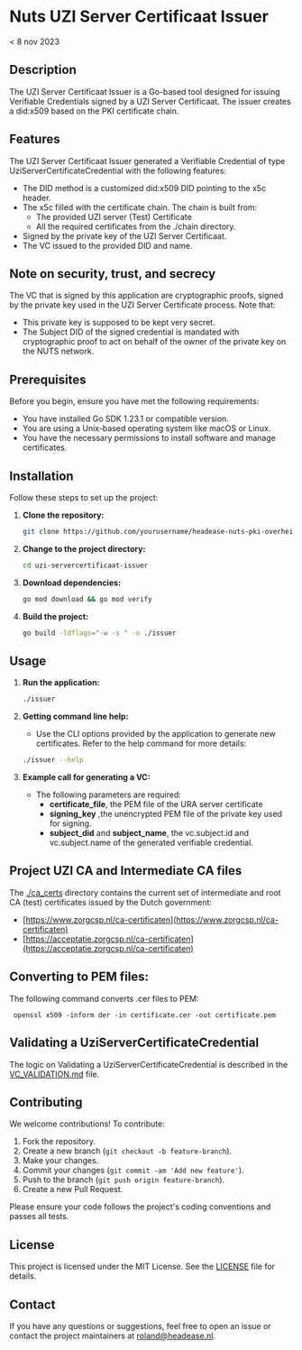 # Nuts UZI Server Certificaat Issuer 


< 8 nov 2023

## Description

The UZI Server Certificaat Issuer is a Go-based tool designed for issuing Verifiable Credentials signed by a UZI Server Certificaat. The issuer creates a did:x509 based on the PKI certificate chain.

## Features

The UZI Server Certificaat Issuer generated a Verifiable Credential of type UziServerCertificateCredential with the following features:

- The DID method is a customized did:x509 DID pointing to the x5c header.
- The x5c filled with the certificate chain. The chain is built from:
  - The provided UZI server (Test) Certificate
  - All the required certificates from the ./chain directory. 
- Signed by the private key of the UZI Server Certificaat.
- The VC issued to the provided DID and name.

## Note on security, trust, and secrecy 
The VC that is signed by this application are cryptographic proofs, signed by the private key used in the UZI Server Certificate process. Note that:
* This private key is supposed to be kept very secret.
* The Subject DID of the signed credential is mandated with cryptographic proof to act on behalf of the owner of the private key on the NUTS network.  

## Prerequisites

Before you begin, ensure you have met the following requirements:

- You have installed Go SDK 1.23.1 or compatible version.
- You are using a Unix-based operating system like macOS or Linux.
- You have the necessary permissions to install software and manage certificates.

## Installation

Follow these steps to set up the project:

1. **Clone the repository:**
   ```sh
   git clone https://github.com/yourusername/headease-nuts-pki-overheid-issuer.git
   ```
2. **Change to the project directory:**
   ```sh
   cd uzi-servercertificaat-issuer
   ```
3. **Download dependencies:**
   ```sh
   go mod download && go mod verify
   ```
4. **Build the project:**
   ```sh
   go build -ldflags="-w -s " -o ./issuer
   ```

## Usage

1. **Run the application:**
   ```sh
   ./issuer
   ```

2. **Getting command line help:**
   - Use the CLI options provided by the application to generate new certificates. Refer to the help command for more details:
   ```sh
   ./issuer --help
   ```
3. **Example call for generating a VC:**
   - The following parameters are required:
     - **certificate_file**, the PEM file of the URA server certificate
     - **signing_key** ,the unencrypted PEM file of the private key used for signing.
     - **subject_did** and **subject_name**, the vc.subject.id and  vc.subject.name of the generated verifiable credential.

## Project UZI CA and Intermediate CA files

The [./ca_certs](./ca_certs) directory contains the current set of intermediate and root CA (test) certificates issued by the Dutch government:
- [https://www.zorgcsp.nl/ca-certificaten](https://www.zorgcsp.nl/ca-certificaten)
- [https://acceptatie.zorgcsp.nl/ca-certificaten](https://acceptatie.zorgcsp.nl/ca-certificaten)

## Converting to PEM files:
The following command converts .cer files to PEM:
```shell
 openssl x509 -inform der -in certificate.cer -out certificate.pem
```
## Validating a UziServerCertificateCredential

The logic on Validating a UziServerCertificateCredential is described in the [VC_VALIDATION.md](VC_VALIDATION.md) file.

## Contributing

We welcome contributions! To contribute:

1. Fork the repository.
2. Create a new branch (`git checkout -b feature-branch`).
3. Make your changes.
4. Commit your changes (`git commit -am 'Add new feature'`).
5. Push to the branch (`git push origin feature-branch`).
6. Create a new Pull Request.

Please ensure your code follows the project's coding conventions and passes all tests.

## License

This project is licensed under the MIT License. See the [LICENSE](LICENSE) file for details.

## Contact

If you have any questions or suggestions, feel free to open an issue or contact the project maintainers at [roland@headease.nl](mailto:roland@headease.nl).
